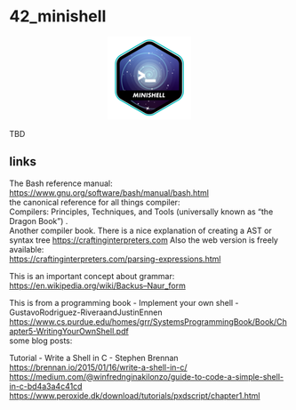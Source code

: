 # 42_minishell

<p align="center">
    <img src="https://github.com/alx-sch/42_minishell/blob/main/.assets/minishell-badge.png" alt="minishell_badge.png" />
</p>


TBD

## links
The Bash reference manual:  
https://www.gnu.org/software/bash/manual/bash.html  
the canonical reference for all things compiler:  
Compilers: Principles, Techniques, and Tools (universally known as “the Dragon Book”) .  
Another compiler book. There is a nice explanation of creating a AST or syntax tree
https://craftinginterpreters.com
Also the web version is freely available:  
https://craftinginterpreters.com/parsing-expressions.html  

This is an important concept about grammar:  
https://en.wikipedia.org/wiki/Backus–Naur_form  

This is from a programming book - Implement your own shell - GustavoRodriguez-RiveraandJustinEnnen  
https://www.cs.purdue.edu/homes/grr/SystemsProgrammingBook/Book/Chapter5-WritingYourOwnShell.pdf  
some blog posts:  

Tutorial - Write a Shell in C - Stephen Brennan  
https://brennan.io/2015/01/16/write-a-shell-in-c/  
https://medium.com/@winfrednginakilonzo/guide-to-code-a-simple-shell-in-c-bd4a3a4c41cd   
https://www.peroxide.dk/download/tutorials/pxdscript/chapter1.html  
